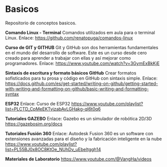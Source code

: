 # Basicos
Repositorio de conceptos basicos.

****Comando Linux - Terminal****
Comandos utilizados em aula para o terminal Linux.
Enlace: 
https://github.com/renatopuga/comandos-linux

****Curso de GIT y GITHUB****
Git y GitHub son dos herramientas fundamentales en el mundo del desarrollo de software. 
Este es un curso desde cero creado para aprender a trabajar con ellas y así mejorar como programadores.
Enlace: 
https://www.youtube.com/watch?v=3GymExBkKjE

****Sintaxis de escritura y formato básicos GitHub****
Crear formatos sofisticados para tu prosa y código en GitHub con sintaxis simple.
Enlace: 
https://docs.github.com/es/get-started/writing-on-github/getting-started-with-writing-and-formatting-on-github/basic-writing-and-formatting-syntax

****ESP32****
Enlace: Curso de ESP32
https://www.youtube.com/playlist?list=PLCTD_CpMeEKTvjzabAvLGHakg-ql6t0q6

****Tutoriales GAZEBO****
Enlace: Gazebo es un simulador de robótica 2D/3D 
https://gazebosim.org/docs

****Tutoriales Fusión 360****
Enlace: Autodesk Fusion 360 es un software con extensiones avanzadas para el diseño y la fabricación inteligente en la nube
https://www.youtube.com/playlist?list=PL55BJ0x8OC8KtOe_NUhDv_uEbeItggh14

****Materiales de Laboratorio****
https://www.youtube.com/@VangHa/videos
